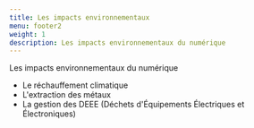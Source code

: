 ```yaml
---
title: Les impacts environnementaux
menu: footer2
weight: 1
description: Les impacts environnementaux du numérique
---
```

Les impacts environnementaux du numérique

* Le réchauffement climatique
* L'extraction des métaux
* La gestion des DEEE (Déchets d'Équipements Électriques et Électroniques)